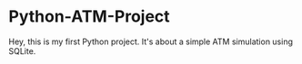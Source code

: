 # Python-ATM-Project
Hey, this is my first Python project. It's about a simple ATM simulation using SQLite.

